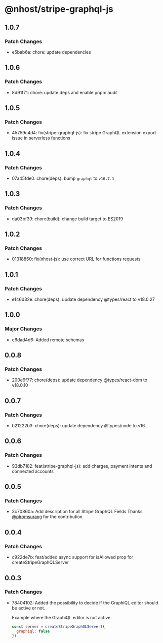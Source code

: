 # @nhost/stripe-graphql-js

## 1.0.7

### Patch Changes

- e5bab6a: chore: update dependencies

## 1.0.6

### Patch Changes

- 8d91f71: chore: update deps and enable pnpm audit

## 1.0.5

### Patch Changes

- 45759c4d4: fix(stripe-graphql-js): fix stripe GraphQL extension export issue in serverless functions

## 1.0.4

### Patch Changes

- 07a45fde0: chore(deps): bump `graphql` to `v16.7.1`

## 1.0.3

### Patch Changes

- da03bf39: chore(build): change build target to ES2019

## 1.0.2

### Patch Changes

- 01318860: fix(nhost-js): use correct URL for functions requests

## 1.0.1

### Patch Changes

- e146d32e: chore(deps): update dependency @types/react to v18.0.27

## 1.0.0

### Major Changes

- e6dad4d6: Added remote schemas

## 0.0.8

### Patch Changes

- 200e9f77: chore(deps): update dependency @types/react-dom to v18.0.10

## 0.0.7

### Patch Changes

- b21222b3: chore(deps): update dependency @types/node to v16

## 0.0.6

### Patch Changes

- 93db7182: feat(stripe-graphql-js): add charges, payment intents and connected accounts

## 0.0.5

### Patch Changes

- 3c70860a: Add description for all Stripe GraphQL Fields
  Thanks [@piromsurang](https://github.com/piromsurang) for the contribution

## 0.0.4

### Patch Changes

- c922de7b: feat/added async support for isAllowed prop for createStripeGraphQLServer

## 0.0.3

### Patch Changes

- 78404102: Added the possibility to decide if the GraphiQL editor should be active or not.

  Example where the GraphiQL editor is not active:

  ```js
  const server = createStripeGraphQLServer({
    graphiql: false
  })
  ```

